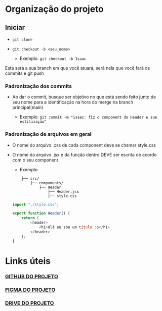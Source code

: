 # Organização do projeto

## Iniciar

-   `git clone`

-   `git checkout -b <seu_nome>`

    -   Exemplo: `git checkout -b Isaac`

Esta será a sua branch em que você atuará, será nela que você fará os commits e git push

### Padronização dos commits

-   Ao dar o commit, busque ser objetivo no que está sendo feito junto de seu nome para a identificação na hora do merge na branch principal(main)

    -   Exemplo: `git commit -m "isaac: fiz o component do Header e sua estilização"`

### Padronização de arquivos em geral

-   O nome do arquivo .css de cada component deve se chamar style.css

-   O nome do arquivo .jsx e da função dentro DEVE ser escrita de acordo com o seu component

    -   Exemplo:

    ```
        ├── src/
            ├── compoments/
                ├── Header
                    ├── Header.jsx
                    ├── style.css
    ```

    ```javascript
    import "./style.css";

    export function Header() {
        return (
            <header>
                <h1>Olá eu sou um título :o</h1>
            </header>
        );
    }
    ```

# Links úteis

### [GITHUB DO PROJETO](https://github.com/digitalcollegebr/projeto-digital-store)

### [FIGMA DO PROJETO](https://www.figma.com/design/cfb4F7ZXMFQmvmTn3PKI4z/DRIP-STORE---DIGITAL-COLLEGE?node-id=22-30)

### [DRIVE DO PROJETO](https://drive.google.com/drive/folders/1LgU0dnoA8pJ2FDqNrIDYkTTE3yUz-Xfq?usp=sharing)
